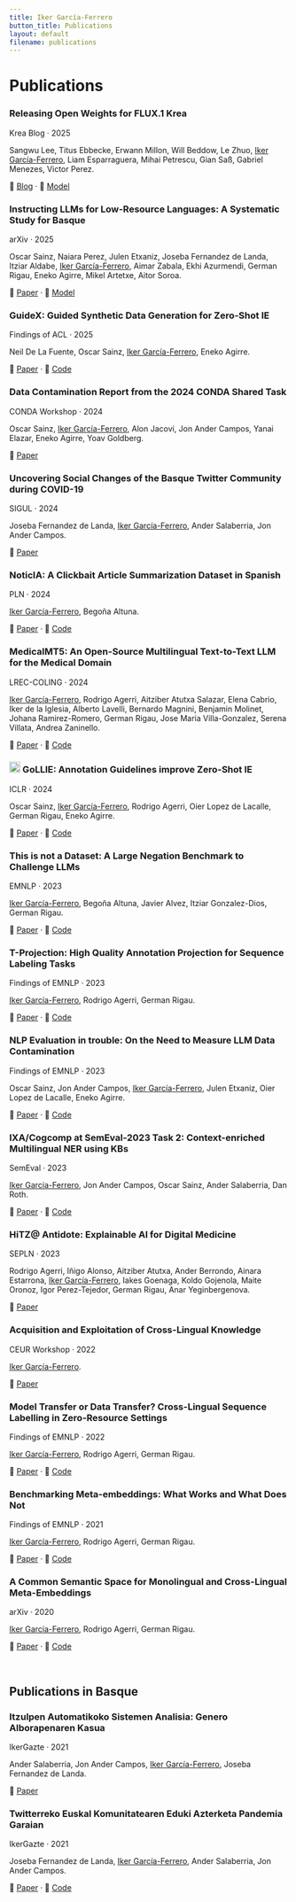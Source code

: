 ```yaml
---
title: Iker García-Ferrero
button_title: Publications
layout: default
filename: publications
---
```


# Publications

<div class="grid">
  <div class="card card-vertical">
    <div class="card-content">
      <h3 class="card-title">Releasing Open Weights for FLUX.1 Krea</h3>
      <p class="meta">Krea Blog · 2025</p>
      <p class="clamp-3">Sangwu Lee, Titus Ebbecke, Erwann Millon, Will Beddow, Le Zhuo, <ins>Iker García-Ferrero</ins>, Liam Esparraguera, Mihai Petrescu, Gian Saß, Gabriel Menezes, Victor Perez.</p>
      <p>📖 <a href="https://www.krea.ai/blog/flux-krea-open-source-release">Blog</a> · 📒 <a href="https://huggingface.co/black-forest-labs/FLUX.1-Krea-dev">Model</a></p>
    </div>
  </div>

  <div class="card card-vertical">
    <div class="card-content">
      <h3 class="card-title">Instructing LLMs for Low-Resource Languages: A Systematic Study for Basque</h3>
      <p class="meta">arXiv · 2025</p>
      <p class="clamp-3">Oscar Sainz, Naiara Perez, Julen Etxaniz, Joseba Fernandez de Landa, Itziar Aldabe, <ins>Iker García-Ferrero</ins>, Aimar Zabala, Ekhi Azurmendi, German Rigau, Eneko Agirre, Mikel Artetxe, Aitor Soroa.</p>
      <p>📖 <a href="https://arxiv.org/abs/2506.07597">Paper</a> · 📒 <a href="https://huggingface.co/collections/HiTZ/latxa-instruct-682f356091452b0028380804">Model</a></p>
    </div>
  </div>

  <div class="card card-vertical">
    <div class="card-content">
      <h3 class="card-title">GuideX: Guided Synthetic Data Generation for Zero-Shot IE</h3>
      <p class="meta">Findings of ACL · 2025</p>
      <p class="clamp-3">Neil De La Fuente, Oscar Sainz, <ins>Iker García-Ferrero</ins>, Eneko Agirre.</p>
      <p>📖 <a href="https://aclanthology.org/2025.findings-acl.1245/">Paper</a> · 📒 <a href="https://github.com/Neilus03/GUIDEX">Code</a></p>
    </div>
  </div>

  <div class="card card-vertical">
    <div class="card-content">
      <h3 class="card-title">Data Contamination Report from the 2024 CONDA Shared Task</h3>
      <p class="meta">CONDA Workshop · 2024</p>
      <p class="clamp-3">Oscar Sainz, <ins>Iker García-Ferrero</ins>, Alon Jacovi, Jon Ander Campos, Yanai Elazar, Eneko Agirre, Yoav Goldberg.</p>
      <p>📖 <a href="https://aclanthology.org/2024.conda-1.4/">Paper</a></p>
    </div>
  </div>

  <div class="card card-vertical">
    <div class="card-content">
      <h3 class="card-title">Uncovering Social Changes of the Basque Twitter Community during COVID-19</h3>
      <p class="meta">SIGUL · 2024</p>
      <p class="clamp-3">Joseba Fernandez de Landa, <ins>Iker García-Ferrero</ins>, Ander Salaberria, Jon Ander Campos.</p>
      <p>📖 <a href="https://aclanthology.org/2024.sigul-1.44/">Paper</a></p>
    </div>
  </div>

  <div class="card card-vertical">
    <div class="card-content">
      <h3 class="card-title">NoticIA: A Clickbait Article Summarization Dataset in Spanish</h3>
      <p class="meta">PLN · 2024</p>
      <p class="clamp-3"><ins>Iker García-Ferrero</ins>, Begoña Altuna.</p>
      <p>📖 <a href="http://journal.sepln.org/sepln/ojs/ojs/index.php/pln/article/view/6610">Paper</a> · 📒 <a href="https://huggingface.co/datasets/Iker/NoticIA">Code</a></p>
    </div>
  </div>

  <div class="card card-vertical">
    <div class="card-content">
      <h3 class="card-title">MedicalMT5: An Open-Source Multilingual Text-to-Text LLM for the Medical Domain</h3>
      <p class="meta">LREC-COLING · 2024</p>
      <p class="clamp-3"><ins>Iker García-Ferrero</ins>, Rodrigo Agerri, Aitziber Atutxa Salazar, Elena Cabrio, Iker de la Iglesia, Alberto Lavelli, Bernardo Magnini, Benjamin Molinet, Johana Ramirez-Romero, German Rigau, Jose Maria Villa-Gonzalez, Serena Villata, Andrea Zaninello.</p>
      <p>📖 <a href="https://aclanthology.org/2024.lrec-main.974/">Paper</a> · 📒 <a href="https://huggingface.co/collections/HiTZ/antidote-project-6601973d7d7b55302c1e606d">Code</a></p>
    </div>
  </div>

  <div class="card card-vertical">
    <div class="card-content">
      <h3 class="card-title"><img src="https://github.com/hitz-zentroa/GoLLIE/blob/main/assets/GoLLIE.png?raw=true" width="20"> GoLLIE: Annotation Guidelines improve Zero-Shot IE</h3>
      <p class="meta">ICLR · 2024</p>
      <p class="clamp-3">Oscar Sainz, <ins>Iker García-Ferrero</ins>, Rodrigo Agerri, Oier Lopez de Lacalle, German Rigau, Eneko Agirre.</p>
      <p>📖 <a href="https://openreview.net/forum?id=Y3wpuxd7u9">Paper</a> · 📒 <a href="https://github.com/hitz-zentroa/GoLLIE/">Code</a></p>
    </div>
  </div>

  <div class="card card-vertical">
    <div class="card-content">
      <h3 class="card-title">This is not a Dataset: A Large Negation Benchmark to Challenge LLMs</h3>
      <p class="meta">EMNLP · 2023</p>
      <p class="clamp-3"><ins>Iker García-Ferrero</ins>, Begoña Altuna, Javier Alvez, Itziar Gonzalez-Dios, German Rigau.</p>
      <p>📖 <a href="https://aclanthology.org/2023.emnlp-main.531">Paper</a> · 📒 <a href="https://github.com/hitz-zentroa/This-is-not-a-Dataset">Code</a></p>
    </div>
  </div>

  <div class="card card-vertical">
    <div class="card-content">
      <h3 class="card-title">T-Projection: High Quality Annotation Projection for Sequence Labeling Tasks</h3>
      <p class="meta">Findings of EMNLP · 2023</p>
      <p class="clamp-3"><ins>Iker García-Ferrero</ins>, Rodrigo Agerri, German Rigau.</p>
      <p>📖 <a href="https://aclanthology.org/2023.findings-emnlp.1015/">Paper</a> · 📒 <a href="https://github.com/ikergarcia1996/T-Projection">Code</a></p>
    </div>
  </div>

  <div class="card card-vertical">
    <div class="card-content">
      <h3 class="card-title">NLP Evaluation in trouble: On the Need to Measure LLM Data Contamination</h3>
      <p class="meta">Findings of EMNLP · 2023</p>
      <p class="clamp-3">Oscar Sainz, Jon Ander Campos, <ins>Iker García-Ferrero</ins>, Julen Etxaniz, Oier Lopez de Lacalle, Eneko Agirre.</p>
      <p>📖 <a href="https://aclanthology.org/2023.findings-emnlp.722/">Paper</a> · 📒 <a href="https://hitz-zentroa.github.io/lm-contamination/">Code</a></p>
    </div>
  </div>

  <div class="card card-vertical">
    <div class="card-content">
      <h3 class="card-title">IXA/Cogcomp at SemEval-2023 Task 2: Context-enriched Multilingual NER using KBs</h3>
      <p class="meta">SemEval · 2023</p>
      <p class="clamp-3"><ins>Iker García-Ferrero</ins>, Jon Ander Campos, Oscar Sainz, Ander Salaberria, Dan Roth.</p>
      <p>📖 <a href="https://aclanthology.org/2023.semeval-1.186/">Paper</a> · 📒 <a href="https://github.com/ikergarcia1996/Context-enriched-NER">Code</a></p>
    </div>
  </div>

  <div class="card card-vertical">
    <div class="card-content">
      <h3 class="card-title">HiTZ@ Antidote: Explainable AI for Digital Medicine</h3>
      <p class="meta">SEPLN · 2023</p>
      <p class="clamp-3">Rodrigo Agerri, Iñigo Alonso, Aitziber Atutxa, Ander Berrondo, Ainara Estarrona, <ins>Iker García-Ferrero</ins>, Iakes Goenaga, Koldo Gojenola, Maite Oronoz, Igor Perez-Tejedor, German Rigau, Anar Yeginbergenova.</p>
      <p>📖 <a href="https://ceur-ws.org/Vol-3516/paper14.pdf">Paper</a></p>
    </div>
  </div>

  <div class="card card-vertical">
    <div class="card-content">
      <h3 class="card-title">Acquisition and Exploitation of Cross-Lingual Knowledge</h3>
      <p class="meta">CEUR Workshop · 2022</p>
      <p class="clamp-3"><ins>Iker García-Ferrero</ins>.</p>
      <p>📖 <a href="https://ceur-ws.org/Vol-3270/paper3.pdf">Paper</a></p>
    </div>
  </div>

  <div class="card card-vertical">
    <div class="card-content">
      <h3 class="card-title">Model Transfer or Data Transfer? Cross-Lingual Sequence Labelling in Zero-Resource Settings</h3>
      <p class="meta">Findings of EMNLP · 2022</p>
      <p class="clamp-3"><ins>Iker García-Ferrero</ins>, Rodrigo Agerri, German Rigau.</p>
      <p>📖 <a href="https://aclanthology.org/2022.findings-emnlp.478/">Paper</a> · 📒 <a href="https://github.com/ikergarcia1996/Easy-Label-Projection">Code</a></p>
    </div>
  </div>

  <div class="card card-vertical">
    <div class="card-content">
      <h3 class="card-title">Benchmarking Meta-embeddings: What Works and What Does Not</h3>
      <p class="meta">Findings of EMNLP · 2021</p>
      <p class="clamp-3"><ins>Iker García-Ferrero</ins>, Rodrigo Agerri, German Rigau.</p>
      <p>📖 <a href="https://aclanthology.org/2021.findings-emnlp.333">Paper</a> · 📒 <a href="https://github.com/ikergarcia1996/MetaVec">Code</a></p>
    </div>
  </div>

  <div class="card card-vertical">
    <div class="card-content">
      <h3 class="card-title">A Common Semantic Space for Monolingual and Cross-Lingual Meta-Embeddings</h3>
      <p class="meta">arXiv · 2020</p>
      <p class="clamp-3"><ins>Iker García-Ferrero</ins>, Rodrigo Agerri, German Rigau.</p>
      <p>📖 <a href="https://arxiv.org/abs/2001.06381">Paper</a> · 📒 <a href="https://github.com/ikergarcia1996/MVM-Embeddings">Code</a></p>
    </div>
  </div>
</div>

<br>

## Publications in Basque

<div class="grid">
  <div class="card card-vertical">
    <div class="card-content">
      <h3 class="card-title">Itzulpen Automatikoko Sistemen Analisia: Genero Alborapenaren Kasua</h3>
      <p class="meta">IkerGazte · 2021</p>
      <p>Ander Salaberria, Jon Ander Campos, <ins>Iker García-Ferrero</ins>, Joseba Fernandez de Landa.</p>
      <p>📖 <a href="http://www.ixa.eus/sites/default/files/dokumentuak/13328/Itzulpen_automatikoko_sistemen_joeraren_analisia__generoaren_kasua.pdf">Paper</a></p>
    </div>
  </div>

  <div class="card card-vertical">
    <div class="card-content">
      <h3 class="card-title">Twitterreko Euskal Komunitatearen Eduki Azterketa Pandemia Garaian</h3>
      <p class="meta">IkerGazte · 2021</p>
      <p>Joseba Fernandez de Landa, <ins>Iker García-Ferrero</ins>, Ander Salaberria, Jon Ander Campos.</p>
      <p>📖 <a href="http://ixa.si.ehu.eus/sites/default/files/dokumentuak/13327/Sare_sozialen_analisia_pandemia_garaian.pdf">Paper</a> · 📒 <a href="https://github.com/ikergarcia1996/Ikergazte-Covid-Twitter-2021">Code</a></p>
    </div>
  </div>
</div>
